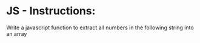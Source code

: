# JS - Instructions:

Write a javascript function to extract all numbers in the following string into an array
